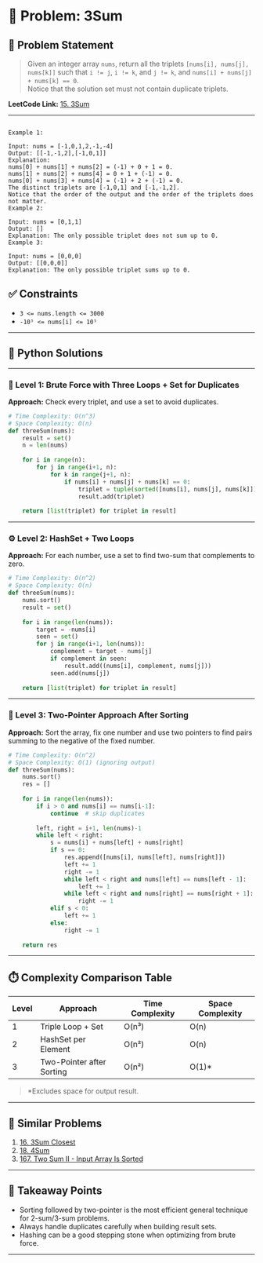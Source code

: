 # 🔺 Problem: 3Sum

## 📘 Problem Statement

> Given an integer array `nums`, return all the triplets `[nums[i], nums[j], nums[k]]` such that `i != j`, `i != k`, and `j != k`, and `nums[i] + nums[j] + nums[k] == 0`.  
> Notice that the solution set must not contain duplicate triplets.

**LeetCode Link:** [15. 3Sum](https://leetcode.com/problems/3sum/)

---

```

Example 1:

Input: nums = [-1,0,1,2,-1,-4]
Output: [[-1,-1,2],[-1,0,1]]
Explanation: 
nums[0] + nums[1] + nums[2] = (-1) + 0 + 1 = 0.
nums[1] + nums[2] + nums[4] = 0 + 1 + (-1) = 0.
nums[0] + nums[3] + nums[4] = (-1) + 2 + (-1) = 0.
The distinct triplets are [-1,0,1] and [-1,-1,2].
Notice that the order of the output and the order of the triplets does not matter.
Example 2:

Input: nums = [0,1,1]
Output: []
Explanation: The only possible triplet does not sum up to 0.
Example 3:

Input: nums = [0,0,0]
Output: [[0,0,0]]
Explanation: The only possible triplet sums up to 0.

```

## ✅ Constraints

- `3 <= nums.length <= 3000`
- `-10⁵ <= nums[i] <= 10⁵`

---

## 🧠 Python Solutions

---

### 🧪 Level 1: Brute Force with Three Loops + Set for Duplicates

**Approach:** Check every triplet, and use a set to avoid duplicates.

```python
# Time Complexity: O(n^3)
# Space Complexity: O(n)
def threeSum(nums):
    result = set()
    n = len(nums)
    
    for i in range(n):
        for j in range(i+1, n):
            for k in range(j+1, n):
                if nums[i] + nums[j] + nums[k] == 0:
                    triplet = tuple(sorted([nums[i], nums[j], nums[k]]))
                    result.add(triplet)
                    
    return [list(triplet) for triplet in result]
```

---

### ⚙️ Level 2: HashSet + Two Loops

**Approach:** For each number, use a set to find two-sum that complements to zero.

```python
# Time Complexity: O(n^2)
# Space Complexity: O(n)
def threeSum(nums):
    nums.sort()
    result = set()
    
    for i in range(len(nums)):
        target = -nums[i]
        seen = set()
        for j in range(i+1, len(nums)):
            complement = target - nums[j]
            if complement in seen:
                result.add((nums[i], complement, nums[j]))
            seen.add(nums[j])
    
    return [list(triplet) for triplet in result]
```

---

### 🚀 Level 3: Two-Pointer Approach After Sorting

**Approach:** Sort the array, fix one number and use two pointers to find pairs summing to the negative of the fixed number.

```python
# Time Complexity: O(n^2)
# Space Complexity: O(1) (ignoring output)
def threeSum(nums):
    nums.sort()
    res = []
    
    for i in range(len(nums)):
        if i > 0 and nums[i] == nums[i-1]:
            continue  # skip duplicates
        
        left, right = i+1, len(nums)-1
        while left < right:
            s = nums[i] + nums[left] + nums[right]
            if s == 0:
                res.append([nums[i], nums[left], nums[right]])
                left += 1
                right -= 1
                while left < right and nums[left] == nums[left - 1]:
                    left += 1
                while left < right and nums[right] == nums[right + 1]:
                    right -= 1
            elif s < 0:
                left += 1
            else:
                right -= 1
                
    return res
```

---

## ⏱️ Complexity Comparison Table

| Level | Approach                        | Time Complexity | Space Complexity |
|-------|----------------------------------|-----------------|------------------|
| 1     | Triple Loop + Set               | O(n³)           | O(n)             |
| 2     | HashSet per Element             | O(n²)           | O(n)             |
| 3     | Two-Pointer after Sorting       | O(n²)           | O(1)*            |

> *Excludes space for output result.

---

## 🔗 Similar Problems

1. [16. 3Sum Closest](https://leetcode.com/problems/3sum-closest/)
2. [18. 4Sum](https://leetcode.com/problems/4sum/)
3. [167. Two Sum II - Input Array Is Sorted](https://leetcode.com/problems/two-sum-ii-input-array-is-sorted/)

---

## 📌 Takeaway Points

- Sorting followed by two-pointer is the most efficient general technique for 2-sum/3-sum problems.
- Always handle duplicates carefully when building result sets.
- Hashing can be a good stepping stone when optimizing from brute force.

---
